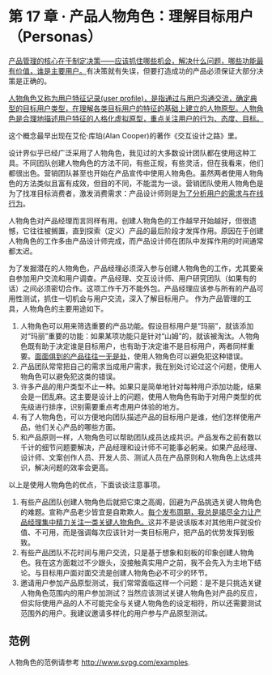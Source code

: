 # 第 17 章 · 产品人物角色：理解目标用户（Personas）

<u>产品管理的核心在于制定决策——应该抓住哪些机会，解决什么问题，哪些功能最有价值，谁是主要用户。</u>有决策就有失误，但要打造成功的产品必须保证大部分决策是正确的。

<u>人物角色又称为用户特征记录(user profile)，是指通过与用户沟通交流，确定典型的目标用户类型，在理解各类目标用户的特征的基础上建立的人物原型。人物角色是合理地描述用户特征的人格化虚拟原型，重点关注用户的行为、态度、目标。</u>

这个概念最早出现在艾伦·库珀(Alan Cooper)的著作《交互设计之路》里。

设计界似乎已经广泛采用了人物角色，我见过的大多数设计团队都在使用这种工具。不同团队创建人物角色的方法不同，有些正规，有些灵活，但在我看来，他们都很出色。营销团队甚至也开始在产品宣传中使用人物角色。虽然两者使用人物角色的方法类似且富有成效，但目的不同，不能混为一谈。营销团队使用人物角色是为了找准目标消费者，激发消费需求：产品设计师则是<u>为了分析用户的需求与在线行为</u>。

人物角色对产品经理而言同样有用。创建人物角色的工作越早开始越好，但很遗憾，它往往被搁置，直到探索（定义）产品的最后阶段才发挥作用。原因在于创建人物角色的工作多由产品设计师完成，而产品设计师在团队中发挥作用的时间通常都太迟。

为了发掘潜在的人物角色，产品经理必须深入参与创建人物角色的工作，尤其要亲自参加用户交流和用户调查。产品经理、交互设计师、用户研究团队（如果有的话）之间必须密切合作。这项工作千万不能外包。产品经理应该参与所有的产品可用性测试，抓住一切机会与用户交流，深入了解目标用户。
作为产品管理的工具，人物角色的主要用途如下。

1. 人物角色可以用来筛选重要的产品功能。假设目标用户是“玛丽”，就该添加对“玛丽”重要的功能：如果某项功能只是针对“山姆”的，就该被淘汰。人物角色既有助于决定谁是目标用户，也有助于决定谁不是目标用户，两者同样重要。<u>面面俱到的产品往往一无是处</u>，使用人物角色可以避免犯这种错误。
2. 产品团队常常把自己的需求当成用户需求，我在别处讨论过这个问题，使用人物角色可以避免犯这类的错误。
3. 许多产品的用户类型不止一种。如果只是简单地针对每种用户添加功能，结果会是一团乱麻。这主要是设计上的问题，使用人物角色有助于对用户类型的优先级进行排序，识别需要重点考虑用户体验的地方。
4. 有了人物角色，可以方便地向团队描述产品的目标用户是谁，他们怎样使用产品，他们关心产品的哪些方面。
5. 和产品原则一样，人物角色可以帮助团队成员达成共识。产品发布之前有数以千计的细节问题要解决，产品经理和设计师不可能事必躬亲。如果产品经理、设计师、文案创作人员、开发人员、测试人员在产品原则和人物角色上达成共识，解决问题的效率会更高。

以上是使用人物角色的优点，下面谈谈注意事项。

1. 有些产品团队创建人物角色后就把它束之高阁，回避为产品挑选关键人物角色的难题。宣称产品老少皆宜是自欺欺人。<u>每个发布周期，我总是竭尽全力让产品经理集中精力关注一类关键人物角色。</u>这并不是说该版本对其他用户就没价值、不可用，而是强调每次应该针对一类目标用户，把产品的优势发挥到极致。
2. 有些产品团队不花时间与用户交流，只是基于想象和刻板的印象创建人物角色。我在这方面栽过不少跟头，没接触真实用户之前，我不会先入为主地下结论。与目标用户面对面交流是创建人物角色必不可少的环节。
3. 邀请用户参加产品原型测试，我们常常面临这样一个问题：是不是只挑选关键人物角色范围内的用户参加测试？当然应该测试关键人物角色对产品的反应，但实际使用产品的人不可能完全与关键人物角色的设定相符，所以还需要测试范围外的用户。我建议邀请多样化的用户参与产品原型测试。

## 范例
人物角色的范例请参考 <http://www.svpg.com/examples>.